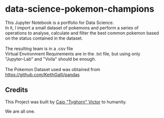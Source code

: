 # data-science-pokemon-champions

This Jupyter Notebook is a portfolio for Data Science.<br>
In it, I import a small dataset of pokemons and perform a series of operations to analyse, calculate and filter the best common pokemon based on the status contained in the dataset.<br>
<br>
The resulting team is in a .csv file
<br>
Virtual Environment Requirements are in the .txt file, but using only "Jupyter-Lab" and "Voila" should be enough.
<br><br>
The Pokemon Dataset used was obtained from https://github.com/KeithGalli/pandas

## Credits

This Project was built by [Caio "Tyghorn" Victor](https://github.com/CaioVSMSantos) to humanity.

We are all one.